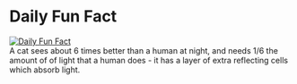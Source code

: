 # Daily Fun Fact
[![Daily Fun Fact](https://github.com/huy2x/daily-fun-facts/actions/workflows/daily-fun-facts.yml/badge.svg)](https://github.com/huy2x/daily-fun-facts/actions/workflows/daily-fun-facts.yml)<br/>
A cat sees about 6 times better than a human at night, and needs 1/6 the amount of of light that a human does - it has a layer of extra reflecting cells which absorb light.

